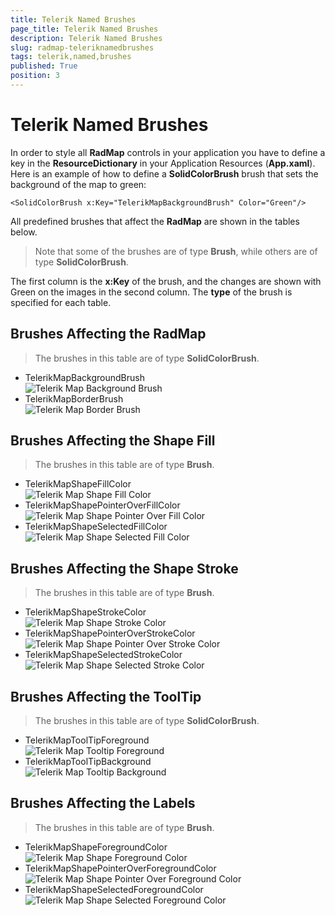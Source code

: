 ```yaml
---
title: Telerik Named Brushes
page_title: Telerik Named Brushes
description: Telerik Named Brushes
slug: radmap-teleriknamedbrushes
tags: telerik,named,brushes
published: True
position: 3
---
```


# Telerik Named Brushes

In order to style all **RadMap** controls in your application you have to define a key in the **ResourceDictionary**
in your Application Resources (**App.xaml**). Here is an example of how to define a **SolidColorBrush** brush that sets the background of the map to green:
	
	<SolidColorBrush x:Key="TelerikMapBackgroundBrush" Color="Green"/>

All predefined brushes that affect the **RadMap** are shown in the tables below.

>Note that some of the brushes are of type **Brush**, while others are of type **SolidColorBrush**.

The first column is the **x:Key** of the brush, and the changes are shown with Green on the images in the second column. The **type** of the brush is specified for each table.

## Brushes Affecting the RadMap

>The brushes in this table are of type **SolidColorBrush**.

* TelerikMapBackgroundBrush  
![Telerik Map Background Brush](images/TelerikNamedBrushes/TelerikMapBackgroundBrush.png)
* TelerikMapBorderBrush  
![Telerik Map Border Brush](images/TelerikNamedBrushes/TelerikMapBorderBrush.png)

## Brushes Affecting the Shape Fill

>The brushes in this table are of type **Brush**.

* TelerikMapShapeFillColor  
![Telerik Map Shape Fill Color](images/TelerikNamedBrushes/TelerikMapShapeFillColor.png)
* TelerikMapShapePointerOverFillColor  
![Telerik Map Shape Pointer Over Fill Color](images/TelerikNamedBrushes/TelerikMapShapePointerOverFillColor.png)
* TelerikMapShapeSelectedFillColor  
![Telerik Map Shape Selected Fill Color](images/TelerikNamedBrushes/TelerikMapShapeSelectedFillColor.png)

## Brushes Affecting the Shape Stroke

>The brushes in this table are of type **Brush**.

* TelerikMapShapeStrokeColor  
![Telerik Map Shape Stroke Color](images/TelerikNamedBrushes/TelerikMapShapeStrokeColor.png)
* TelerikMapShapePointerOverStrokeColor  
![Telerik Map Shape Pointer Over Stroke Color](images/TelerikNamedBrushes/TelerikMapShapePointerOverStrokeColor.png)
* TelerikMapShapeSelectedStrokeColor  
![Telerik Map Shape Selected Stroke Color](images/TelerikNamedBrushes/TelerikMapShapeSelectedStrokeColor.png)

## Brushes Affecting the ToolTip

>The brushes in this table are of type **SolidColorBrush**.

* TelerikMapToolTipForeground  
![Telerik Map Tooltip Foreground](images/TelerikNamedBrushes/TelerikMapTooltipForeground.png)
* TelerikMapToolTipBackground  
![Telerik Map Tooltip Background](images/TelerikNamedBrushes/TelerikMapTooltipBackground.png)

## Brushes Affecting the Labels

>The brushes in this table are of type **Brush**.

* TelerikMapShapeForegroundColor  
![Telerik Map Shape Foreground Color](images/TelerikNamedBrushes/TelerikMapShapeForegroundColor.png)
* TelerikMapShapePointerOverForegroundColor  
![Telerik Map Shape Pointer Over Foreground Color](images/TelerikNamedBrushes/TelerikMapShapePointerOverForegroundColor.png)
* TelerikMapShapeSelectedForegroundColor  
![Telerik Map Shape Selected Foreground Color](images/TelerikNamedBrushes/TelerikMapShapeSelectedForegroundColor.png)
